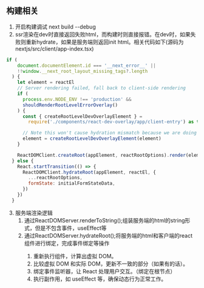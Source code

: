 ## 构建相关
1. 开启构建调试 next build --debug
2. ssr渲染在dev时直接返回失败html，而构建时则直接报错。在dev时，如果失败则重新hydrate，如果是服务端则返回init html。相关代码如下(源码为nextjs/src/client/app-index.tsx)
```js
if (
    document.documentElement.id === '__next_error__' ||
    !!window.__next_root_layout_missing_tags?.length
  ) {
    let element = reactEl
    // Server rendering failed, fall back to client-side rendering
    if (
      process.env.NODE_ENV !== 'production' &&
      shouldRenderRootLevelErrorOverlay()
    ) {
      const { createRootLevelDevOverlayElement } =
        require('./components/react-dev-overlay/app/client-entry') as typeof import('./components/react-dev-overlay/app/client-entry')

      // Note this won't cause hydration mismatch because we are doing CSR w/o hydration
      element = createRootLevelDevOverlayElement(element)
    }

    ReactDOMClient.createRoot(appElement, reactRootOptions).render(element)
  } else {
    React.startTransition(() => {
      ReactDOMClient.hydrateRoot(appElement, reactEl, {
        ...reactRootOptions,
        formState: initialFormStateData,
      })
    })
  }
```
3. 服务端渲染逻辑
    1. 通过ReactDOMServer.renderToString(<App />);组装服务端的html的string形式，但是不包含事件，useEffect等
    2. 通过ReactDOMServer.hydrateRoot(<App />);将服务端的html和客户端的react组件进行绑定，完成事件绑定等操作
        1.	重新执行组件，计算出虚拟 DOM。
        2.	比较虚拟 DOM 和实际 DOM，更新不一致的部分（如果有的话）。
        3.	绑定事件监听器，让 React 处理用户交互。（绑定在根节点）
        4.	执行副作用，如 useEffect 等，确保动态行为正常工作。